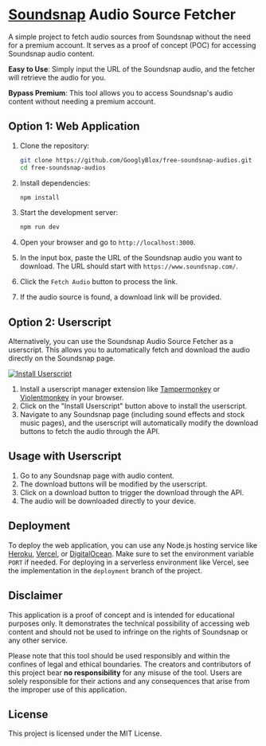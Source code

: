 # [Soundsnap](https://www.soundsnap.com/) Audio Source Fetcher

A simple project to fetch audio sources from Soundsnap without the need for a premium account. It serves as a proof of concept (POC) for accessing Soundsnap audio content.

**Easy to Use**: Simply input the URL of the Soundsnap audio, and the fetcher will retrieve the audio for you.

**Bypass Premium**: This tool allows you to access Soundsnap's audio content without needing a premium account.

## Option 1: Web Application

1. Clone the repository:
    ```bash
    git clone https://github.com/GooglyBlox/free-soundsnap-audios.git 
    cd free-soundsnap-audios
    ```

2. Install dependencies:
    ```bash
    npm install
    ```

3. Start the development server:
    ```bash
    npm run dev
    ```

4. Open your browser and go to `http://localhost:3000`.
5. In the input box, paste the URL of the Soundsnap audio you want to download. The URL should start with `https://www.soundsnap.com/`.
6. Click the `Fetch Audio` button to process the link.
7. If the audio source is found, a download link will be provided.

## Option 2: Userscript

Alternatively, you can use the Soundsnap Audio Source Fetcher as a userscript. This allows you to automatically fetch and download the audio directly on the Soundsnap page.

[![Install Userscript](https://img.shields.io/badge/Install-Userscript-green?style=for-the-badge)](https://raw.githubusercontent.com/GooglyBlox/free-soundsnap-audios/main/userscript/soundsnap-audio-downloader.user.js)

1. Install a userscript manager extension like [Tampermonkey](https://chromewebstore.google.com/detail/tampermonkey/dhdgffkkebhmkfjojejmpbldmpobfkfo) or [Violentmonkey](https://chromewebstore.google.com/detail/violentmonkey/jinjaccalgkegednnccohejagnlnfdag) in your browser.
2. Click on the "Install Userscript" button above to install the userscript.
3. Navigate to any Soundsnap page (including sound effects and stock music pages), and the userscript will automatically modify the download buttons to fetch the audio through the API.

## Usage with Userscript

1. Go to any Soundsnap page with audio content.
2. The download buttons will be modified by the userscript.
3. Click on a download button to trigger the download through the API.
4. The audio will be downloaded directly to your device.

## Deployment

To deploy the web application, you can use any Node.js hosting service like [Heroku](https://www.heroku.com/), [Vercel](https://vercel.com/), or [DigitalOcean](https://www.digitalocean.com/). Make sure to set the environment variable `PORT` if needed. For deploying in a serverless environment like Vercel, see the implementation in the `deployment` branch of the project.


## Disclaimer

This application is a proof of concept and is intended for educational purposes only. It demonstrates the technical possibility of accessing web content and should not be used to infringe on the rights of Soundsnap or any other service. 

Please note that this tool should be used responsibly and within the confines of legal and ethical boundaries. The creators and contributors of this project bear **no responsibility** for any misuse of the tool. Users are solely responsible for their actions and any consequences that arise from the improper use of this application.

## License

This project is licensed under the MIT License.
